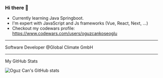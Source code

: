 ### Hi there 👋

- Currently learning Java Springboot.
- I'm expert with JavaScript and Js frameworks (Vue, React, Next, ...)
- Checkout my codewars profile: https://www.codewars.com/users/oguzcankoseoglu

----

Software Developer @Global Climate GmbH

----

My GitHub Stats

![Oguz Can's GitHub stats](https://github-readme-stats.vercel.app/api?username=oguzcankoseoglu&show_icons=true&show=reviews,discussions_started,discussions_answered,prs_merged,prs_merged_percentage)
